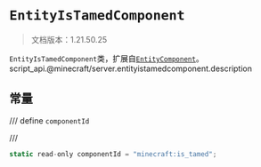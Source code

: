 # `EntityIsTamedComponent`

> 文档版本：1.21.50.25

`EntityIsTamedComponent`类，扩展自[`EntityComponent`](./entitycomponent.md)。script_api.@minecraft/server.entityistamedcomponent.description

## 常量

/// define
`componentId`


///

```js
static read-only componentId = "minecraft:is_tamed";
```

